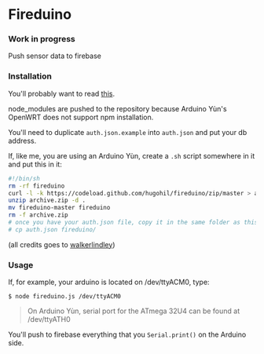 # Fireduino

### Work in progress

Push sensor data to firebase

### Installation

You'll probably want to read [this](http://blog.arduino.cc/2014/05/06/time-to-expand-your-yun-disk-space-and-install-node-js/).

node_modules are pushed to the repository because Arduino Yùn's OpenWRT does not support npm installation.

You'll need to duplicate `auth.json.example` into `auth.json` and put your db address.

If, like me, you are using an Arduino Yùn, create a `.sh` script somewhere in it and put this in it:
```bash
#!/bin/sh
rm -rf fireduino
curl -l -k https://codeload.github.com/hugohil/fireduino/zip/master > archive.zip
unzip archive.zip -d .
mv fireduino-master fireduino
rm -f archive.zip
# once you have your auth.json file, copy it in the same folder as this script and uncomment this line
# cp auth.json fireduino/
```
(all credits goes to [walkerlindley](https://walkerlindley.wordpress.com/2014/03/12/arduino-yun-and-git/))

### Usage

If, for example, your arduino is located on /dev/ttyACM0, type:
```
$ node fireduino.js /dev/ttyACM0
```
> On Arduino Yùn, serial port for the ATmega 32U4 can be found at /dev/ttyATH0

You'll push to firebase everything that you `Serial.print()` on the Arduino side.
